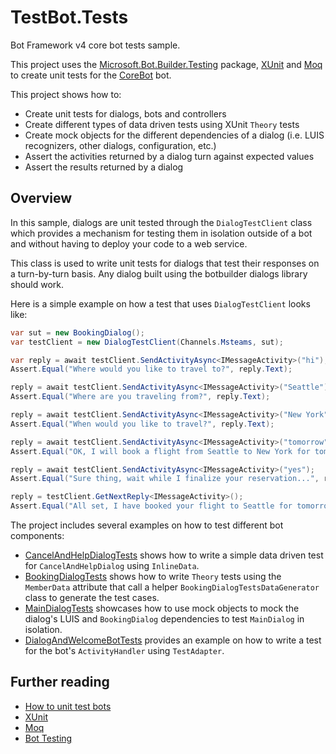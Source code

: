﻿
# TestBot.Tests

Bot Framework v4 core bot tests sample.

This project uses the [Microsoft.Bot.Builder.Testing](https://www.nuget.org/packages/Microsoft.Bot.Builder.Testing/) package, [XUnit](https://xunit.net/) and [Moq](https://github.com/moq/moq) to create unit tests for the [CoreBot](../13.core-bot) bot.

This project shows how to:

- Create unit tests for dialogs, bots and controllers
- Create different types of data driven tests using XUnit `Theory` tests
- Create mock objects for the different dependencies of a dialog (i.e. LUIS recognizers, other dialogs, configuration, etc.)
- Assert the activities returned by a dialog turn against expected values
- Assert the results returned by a dialog

## Overview

In this sample, dialogs are unit tested through the `DialogTestClient` class which provides a mechanism for testing them in isolation outside of a bot and without having to deploy your code to a web service.

This class is used to write unit tests for dialogs that test their responses on a turn-by-turn basis. Any dialog built using the botbuilder dialogs library should work.

Here is a simple example on how a test that uses `DialogTestClient` looks like:

```csharp
var sut = new BookingDialog();
var testClient = new DialogTestClient(Channels.Msteams, sut);

var reply = await testClient.SendActivityAsync<IMessageActivity>("hi");
Assert.Equal("Where would you like to travel to?", reply.Text);

reply = await testClient.SendActivityAsync<IMessageActivity>("Seattle");
Assert.Equal("Where are you traveling from?", reply.Text);

reply = await testClient.SendActivityAsync<IMessageActivity>("New York");
Assert.Equal("When would you like to travel?", reply.Text);

reply = await testClient.SendActivityAsync<IMessageActivity>("tomorrow");
Assert.Equal("OK, I will book a flight from Seattle to New York for tomorrow, Is this Correct?", reply.Text);

reply = await testClient.SendActivityAsync<IMessageActivity>("yes");
Assert.Equal("Sure thing, wait while I finalize your reservation...", reply.Text);

reply = testClient.GetNextReply<IMessageActivity>();
Assert.Equal("All set, I have booked your flight to Seattle for tomorrow", reply.Text);
```

The project includes several examples on how to test different bot components:

- [CancelAndHelpDialogTests](Dialogs/CancelAndHelpDialogTests.cs) shows how to write a simple data driven test for `CancelAndHelpDialog` using `InlineData`.
- [BookingDialogTests](Dialogs/BookingDialogTests.cs) shows how to write `Theory` tests using the `MemberData` attribute that call a helper `BookingDialogTestsDataGenerator` class to generate the test cases.
- [MainDialogTests](Dialogs/MainDialogTests.cs) showcases how to use mock objects to mock the dialog's LUIS and `BookingDialog` dependencies to test `MainDialog` in isolation.
- [DialogAndWelcomeBotTests](Bots/DialogAndWelcomeBotTests.cs) provides an example on how to write a test for the bot's `ActivityHandler` using `TestAdapter`.

## Further reading

- [How to unit test bots](https://aka.ms/cs-unit-test-docs)
- [XUnit](https://xunit.net/)
- [Moq](https://github.com/moq/moq)
- [Bot Testing](https://github.com/microsoft/botframework-sdk/blob/master/specs/testing/testing.md)
